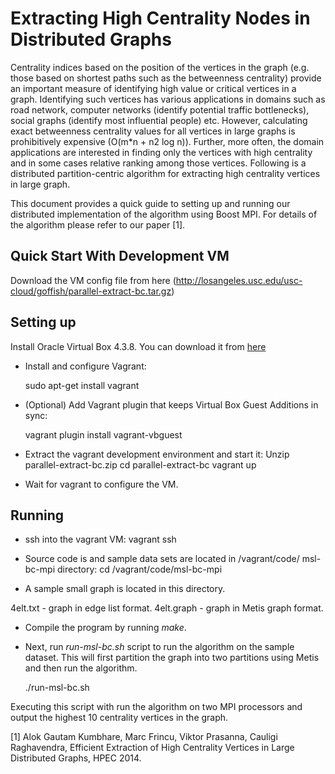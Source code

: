 Extracting High Centrality Nodes in Distributed Graphs
=======================================================
 
Centrality indices based on the position of the vertices in the graph (e.g. those based on shortest paths such as the betweenness centrality) provide an important measure of identifying high value or critical vertices in a graph. Identifying such vertices has various applications in domains such as road network, computer networks (identify potential traffic bottlenecks), social graphs (identify most influential people) etc.
However, calculating exact betweenness centrality values for all vertices in large graphs is prohibitively expensive (O(m*n + n2 log n)). Further, more often, the domain applications are interested in finding only the vertices with high centrality and in some cases relative ranking among those vertices. 
Following is a distributed partition-centric algorithm for extracting high centrality vertices in large graph.

This document provides a quick guide to setting up and running our distributed implementation of the algorithm using Boost MPI. For details of the algorithm please refer to our paper [1].

Quick Start With Development VM 
-------------------------------
Download the VM config file from here (http://losangeles.usc.edu/usc-cloud/goffish/parallel-extract-bc.tar.gz)

Setting up 
----------

Install Oracle Virtual Box 4.3.8. You can download it from [here](https://www.virtualbox.org/wiki/Download_Old_Builds_4_3)

* Install and configure Vagrant:

	sudo apt-get install vagrant

* (Optional) Add Vagrant plugin that keeps Virtual Box Guest Additions in sync:

	vagrant plugin install vagrant-vbguest

* Extract the vagrant development environment and start it:
	Unzip parallel-extract-bc.zip
	cd parallel-extract-bc
	vagrant up

* Wait for vagrant to configure the VM.

Running
-------
* ssh into the vagrant VM: 
    vagrant ssh

* Source code is and sample data sets are located in /vagrant/code/ msl-bc-mpi directory:
	cd /vagrant/code/msl-bc-mpi

* A sample small graph is located in this directory.

4elt.txt - graph in edge list format. 
4elt.graph - graph in Metis graph format. 

* Compile the program by running *make*.

* Next, run *run-msl-bc.sh* script to run the algorithm on the sample dataset. This will first partition the graph into two partitions using Metis and then run the algorithm.

	./run-msl-bc.sh

Executing this script with run the algorithm on two MPI processors and output the highest 10 centrality vertices in the graph.


[1] Alok Gautam Kumbhare, Marc Frincu, Viktor Prasanna, Cauligi Raghavendra, Efficient Extraction of High Centrality Vertices in Large Distributed Graphs, HPEC 2014.

